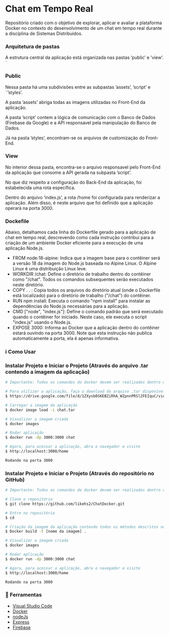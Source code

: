 # Chat em Tempo Real
Repositório criado com o objetivo de explorar, aplicar e avaliar a plataforma Docker no contexto do desenvolvimento de um chat em tempo real durante a disciplina de Sistemas Distribuidos. 

### Arquitetura de pastas

A estrutura central da aplicação está organizada nas pastas ’public’ e ’view’. ´
### Public
Nessa pasta há uma subdivisões entre as subpastas ’assets’, ’script’ e ˜’styles’. 

A pasta ’assets’ abriga todas as imagens utilizadas no Front-End da aplicação.

A pasta ’script’ contem a lógica de comunicação com o Banco de Dados (Firebase da Google) e a API responsavel pela manipulação do Banco de Dados. 

Já na pasta ’styles’, encontram-se os arquivos de customização do Front-End.

### View
No interior dessa pasta, encontra-se o arquivo responsavel pelo Front-End da aplicação que consome a API gerada na subpasta ’script’. 

No que diz respeito a configuração do Back-End da aplicação, foi estabelecida uma rota específica. 

Dentro do arquivo ’index.js’, a rota /home foi configurada para renderizar a aplicação.  Além disso, é neste arquivo que foi definido que a aplicação operará na porta 3000.

### Dockefile
Abaixo, detalhamos cada linha do Dockerfile gerado para a aplicação de chat em tempo real, descrevendo como cada instrução contribui para a criação de um ambiente Docker eficiente para a execução de uma aplicação Node.js.

- FROM node:18-alpine: Indica que a imagem base para o contêiner será a versão 18 da imagem do Node.js baseada no Alpine Linux. O Alpine Linux é uma distribuição Linux leve.
- WORKDIR /chat: Define o diretório de trabalho dentro do contêiner como "/chat". Todos os comandos subsequentes serão executados neste diretório.
- COPY . . : Copia todos os arquivos do diretório atual (onde o Dockerfile está localizado) para o diretório de trabalho ("/chat") do contêiner.
- RUN npm install: Executa o comando "npm install" para instalar as dependências do Node.js necessárias para a aplicação.
- CMD ["node", "index.js"]: Define o comando padrão que será executado quando o contêiner for iniciado. Neste caso, ele executa o script "index.js" usando o Node.js.
- EXPOSE 3000: Informa ao Docker que a aplicação dentro do contêiner estará ouvindo na porta 3000. Note que esta instrução não publica automaticamente a porta, ela é apenas informativa.

### :information_source: Como Usar


### Instalar Projeto e Iniciar o Projeto (Através do arquivo .tar contendo a imagem da aplicação)

```bash
# Importante: Todos os comandos do docker devem ser realizados dentro da pasta onde esta presente os arquivos da aplicação

# Para utilizar a aplicação, faça o download do arquivo .tar disponível no Google Drive através do link
$ https://drive.google.com/file/d/1ZXysb0SKEBZiRhA_WZpnnPRSl2FEIquC/view?usp=sharing

# Carregar a imagem da aplicação
$ docker image load -i chat.tar

# Visualizar a imagem criada
$ docker images

# Rodar aplicação
$ docker run -dp 3000:3000 chat

# Agora, para acessar a aplicação, abra o navegador e visite
$ http://localhost:3000/home

Rodando na porta 3000
```
### Instalar Projeto e Iniciar o Projeto (Através do repositório no GitHub)

```bash
# Importante: Todos os comandos do docker devem ser realizados dentro da pasta onde esta presente os arquivos da aplicação

# Clone o repositório
$ git clone https://github.com/likehs2/ChatDocker.git

# Entre no repositório
$ cd 

# Criação da imagem da aplicação contendo todos os métodos descritos no arquivo Dockerfile
$ Docker build -t [nome da imagem] .

# Visualizar a imagem criada
$ docker images

# Rodar aplicação
$ docker run -dp 3000:3000 chat

# Agora, para acessar a aplicação, abra o navegador e visite
$ http://localhost:3000/home

Rodando na porta 3000
```

### :hammer: Ferramentas

- [Visual Studio Code](https://code.visualstudio.com/)
- [Docker](https://www.docker.com/products/docker-desktop/)
- [nodeJs](https://nodejs.org/en)
- [Express](https://www.npmjs.com/package/express)
- [Firebase](https://firebase.google.com/?hl=pt)
